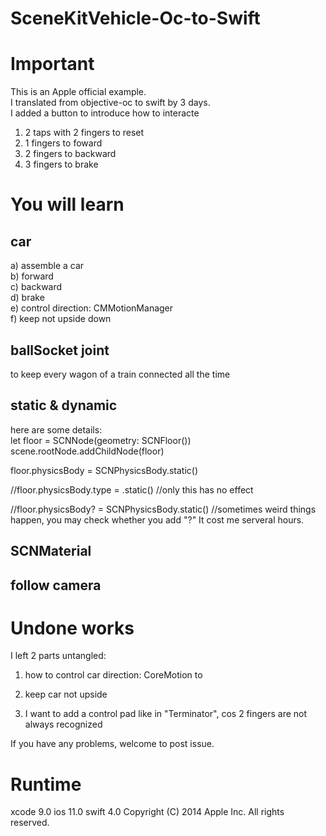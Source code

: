 # SceneKitVehicle-Oc-to-Swift

# Important
This is an Apple official example.<br>
I translated from objective-oc to swift by 3 days.<br>
I added a button to introduce how to interacte<br>
1) 2 taps with 2 fingers to reset <br>
2) 1 fingers to foward<br>
3) 2 fingers to backward<br>
4) 3 fingers to brake<br>

# You will learn
## car
a) assemble a car <br>
b) forward <br>
c) backward<br>
d) brake<br>
e) control direction: CMMotionManager<br>
f) keep not upside down<br>

## ballSocket joint
to keep every wagon of a train connected all the time 

## static & dynamic
here are some details:<br>
let floor = SCNNode(geometry: SCNFloor())<br>
scene.rootNode.addChildNode(floor)<br>

floor.physicsBody = SCNPhysicsBody.static()<br>

//floor.physicsBody.type = .static() //only this has no effect<br>

//floor.physicsBody? = SCNPhysicsBody.static() //sometimes weird things happen, you may check whether you add "?" It cost me serveral hours.<br>

## SCNMaterial 
## follow camera


# Undone works
I left 2 parts untangled:<br>
1) how to control car direction: CoreMotion to <br>
2) keep car not upside<br>

3) I want to add a control pad like in "Terminator", cos 2 fingers are not always recognized<br>


If you have any problems, welcome to post issue.

# Runtime
xcode 9.0 
ios 11.0
swift 4.0
Copyright (C) 2014 Apple Inc. All rights reserved.

